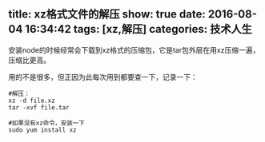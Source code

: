 title: xz格式文件的解压
show: true
date: 2016-08-04 16:34:42
tags: [xz,解压]
categories: 技术人生
---

安装node的时候经常会下载到xz格式的压缩包，它是tar包外层在用xz压缩一遍，压缩比更高。

用的不是很多，但正因为此每次用到都要查一下，记录一下：

```
#解压：
xz -d file.xz
tar -xvf file.tar

#如果没有xz命令，安装一下
sudo yum install xz 
```
